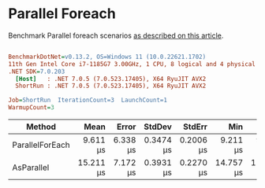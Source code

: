 ﻿# Parallel Foreach

Benchmark Parallel foreach scenarios [as described on this article](https://aaronbos.dev/posts/parallel-foreach-csharp).

``` ini

BenchmarkDotNet=v0.13.2, OS=Windows 11 (10.0.22621.1702)
11th Gen Intel Core i7-1185G7 3.00GHz, 1 CPU, 8 logical and 4 physical cores
.NET SDK=7.0.203
  [Host]   : .NET 7.0.5 (7.0.523.17405), X64 RyuJIT AVX2
  ShortRun : .NET 7.0.5 (7.0.523.17405), X64 RyuJIT AVX2

Job=ShortRun  IterationCount=3  LaunchCount=1  
WarmupCount=3  

```
|          Method |      Mean |    Error |    StdDev |    StdErr |       Min |       Max |      Op/s |   Gen0 |   Gen1 | Allocated |
|---------------- |----------:|---------:|----------:|----------:|----------:|----------:|----------:|-------:|-------:|----------:|
| ParallelForEach |  9.611 μs | 6.338 μs | 0.3474 μs | 0.2006 μs |  9.211 μs |  9.833 μs | 104,045.7 | 1.8616 | 0.0305 |  10.68 KB |
|      AsParallel | 15.211 μs | 7.172 μs | 0.3931 μs | 0.2270 μs | 14.757 μs | 15.440 μs |  65,741.7 | 1.5259 | 0.0305 |   9.16 KB |
